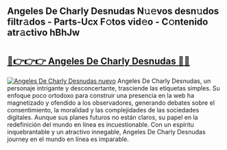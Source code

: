 ## Angeles De Charly Desnudas N𝚞𝚎vos desn𝚞dos filtr𝚊dos - Parts-Ucx F𝚘tos vid𝚎o - C𝚘ntenido atr𝚊ctivo hBhJw

# <h2><a href="http://mba6p3.tromn.icu/?c=Angeles+De+Charly+Desnudas">🔗👉👉👉 Angeles De Charly Desnudas 🔗🔗</a></h2>

[![Angeles De Charly Desnudas nuevo](https://i.imgur.com/pEAQMta.gif)](http://mba6p3.tromn.icu/?c=Angeles+De+Charly+Desnudas)
Angeles De Charly Desnudas, un personaje intrigante y desconcertante, trasciende las etiquetas simples. Su enfoque poco ortodoxo para construir una presencia en la web ha magnetizado y ofendido a los observadores, generando debates sobre el consentimiento, la moralidad y las complejidades de las sociedades digitales. Aunque sus planes futuros no están claros, su papel en la redefinición del mundo en línea es incuestionable. Con un espíritu inquebrantable y un atractivo innegable, Angeles De Charly Desnudas journey en el mundo en línea es imparable.
